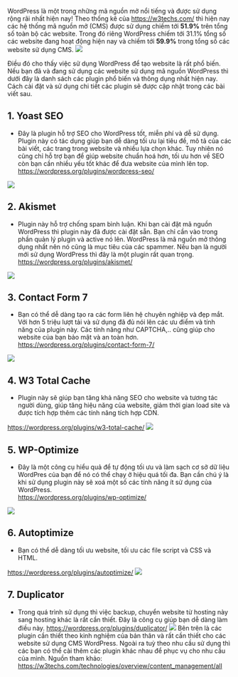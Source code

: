 WordPress là một trong những mã nguồn mở nổi tiếng và được sử dụng rộng rãi nhất hiện nay!
Theo thống kê của https://w3techs.com/ thì hiện nay các hệ thống mã nguồn mở (CMS) được sử dụng chiếm tới **51.9%** trên tổng số toàn bộ các website.
Trong đó riêng WordPress chiếm tới 31.1% tổng số các website đang hoạt động hiện nay và chiếm tới **59.9%** trong tổng số các website sử dụng CMS.
![](https://images.viblo.asia/fd29dc54-5bb6-4d6f-ab2c-b1d08d1a92ad.png)

Điều đó cho thấy việc sử dụng WordPress để tạo website là rất phổ biến.
Nếu bạn đã và đang sử dụng các website sử dụng mã nguồn WordPress thì dưới đây là danh sách các plugin phổ biến và thông dụng nhất hiện nay. Cách cài đặt và sử dụng chi tiết các plugin sẽ được cập nhật trong các bài viết sau.
## 1. Yoast SEO
- Đây là plugin hỗ trợ SEO cho WordPress tốt, miễn phí và dễ sử dụng. Plugin này có tác dụng giúp bạn dễ dàng tối ưu lại tiêu đề, mô tả của các bài viết, các trang trong website và nhiều lựa chọn khác.
Tuy nhiên nó cũng chỉ hỗ trợ bạn để giúp website chuẩn hoá hơn, tối ưu hơn về SEO còn bạn cần nhiều yếu tốt khác để đưa website của mình lên top.
https://wordpress.org/plugins/wordpress-seo/

![](https://images.viblo.asia/9b02e985-8e95-4457-bba2-e6e7bb74e7a0.png)
## 2. Akismet
- Plugin này hỗ trợ chống spam bình luận. Khi bạn cài đặt mã nguồn WordPress thì plugin này đã được cài đặt sẵn. Bạn chỉ cần vào trong phần quản lý plugin và active nó lên.
WordPress là mã nguồn mở thông dụng nhất nên nó cũng là mục tiêu của các spammer. Nếu bạn là người mới sử dụng WordPress thì đây là một plugin rất quan trọng.
https://wordpress.org/plugins/akismet/

![](https://images.viblo.asia/b5ebb554-93ae-4ab9-8486-3bb20cc22c8e.jpg)
## 3. Contact Form 7
- Bạn có thể dễ dàng tạo ra các form liên hệ chuyên nghiệp và đẹp mắt. Với hơn 5 triệu lượt tải và sử dụng đã đủ nói lên các ưu điểm và tính năng của plugin này.
Các tính năng như CAPTCHA,.. cũng giúp cho website của bạn bảo mật và an toàn hơn.
https://wordpress.org/plugins/contact-form-7/

![](https://images.viblo.asia/ac97683d-c9f2-4fe0-a04b-68ee9fb96877.png)
## 4. W3 Total Cache
- Plugin này sẽ giúp bạn tăng khả năng SEO cho website và tương tác người dùng, giúp tăng hiệu năng của website, giảm thời gian load site và được tích hợp thêm các tính năng tích hợp CDN.

https://wordpress.org/plugins/w3-total-cache/
![](https://images.viblo.asia/e2754d94-ade3-469a-a55b-a045c3c332cd.jpg)
## 5. WP-Optimize
- Đây là một công cụ hiểu quả để tự động tối ưu và làm sạch cơ sở dữ liệu WordPres của bạn để nó có thể chạy ở hiệu quá tối đa. Bạn cần chú ý là khi sử dụng plugin này sẽ xoá một số các tính năng ít sử dụng của WordPress.\
https://wordpress.org/plugins/wp-optimize/

![](https://images.viblo.asia/e7759eac-11bf-41c2-80ad-6357e093139b.png)
## 6. Autoptimize
- Bạn có thể dễ dàng tối ưu website, tối ưu các file script và CSS và HTML.

https://wordpress.org/plugins/autoptimize/
![](https://images.viblo.asia/5465228f-04d8-4bb3-a0ad-4427da7b0326.jpg)
## 7. Duplicator
- Trong quá trình sử dụng thì việc backup, chuyển website từ hosting này sang hosting khác là rất cần thiết. Đây là công cụ giúp bạn dễ dàng làm điều này.
https://wordpress.org/plugins/duplicator/
![](https://images.viblo.asia/318837b5-84cc-407f-889d-e410d5682f60.png)
Bên trên là các plugin cần thiết theo kinh nghiệm của bản thân và rất cần thiết cho các website sử dụng CMS WordPress.
Ngoài ra tuỳ theo nhu cầu sử dụng thì các bạn có thể cài thêm các plugin khác nhau để phục vụ cho nhu cầu của mình.
Nguồn tham khảo:
https://w3techs.com/technologies/overview/content_management/all
